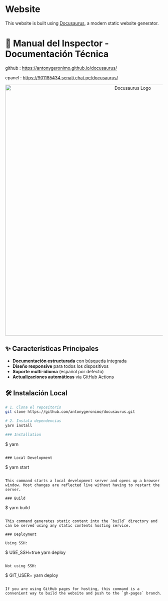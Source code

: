 # Website

This website is built using [Docusaurus](https://docusaurus.io/), a modern static website generator.



# 🚀 Manual del Inspector - Documentación Técnica

github : https://antonygeronimo.github.io/docusaurus/

cpanel : https://901185434.senati.chat.pe/docusaurus/

<div align="center">
  <img src="https://image-static.segmentfault.com/162/120/1621202152-62c4277b666ee_cover" width="800" alt="Docusaurus Logo">
</div>

## ✨ Características Principales
- **Documentación estructurada** con búsqueda integrada
- **Diseño responsive** para todos los dispositivos
- **Soporte multi-idioma** (español por defecto)
- **Actualizaciones automáticas** via GitHub Actions

## 🛠️ Instalación Local
```bash
# 1. Clona el repositorio
git clone https://github.com/antonygeronimo/docusaurus.git

# 2. Instala dependencias
yarn install

### Installation

```
$ yarn
```

### Local Development

```
$ yarn start
```

This command starts a local development server and opens up a browser window. Most changes are reflected live without having to restart the server.

### Build

```
$ yarn build
```

This command generates static content into the `build` directory and can be served using any static contents hosting service.

### Deployment

Using SSH:

```
$ USE_SSH=true yarn deploy
```

Not using SSH:

```
$ GIT_USER=<Your GitHub username> yarn deploy
```

If you are using GitHub pages for hosting, this command is a convenient way to build the website and push to the `gh-pages` branch.
